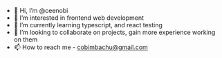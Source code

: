 - 👋 Hi, I’m @ceenobi
- 👀 I’m interested in frontend web development
- 🌱 I’m currently learning typescript, and react testing
- 💞️ I’m looking to collaborate on projects, gain more experience working on them
- 📫 How to reach me - cobimbachu@gmail.com

<!---
ceenobi/ceenobi is a ✨ special ✨ repository because its `README.md` (this file) appears on your GitHub profile.
You can click the Preview link to take a look at your changes.
--->
